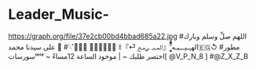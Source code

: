 # Leader_Music-
https://graph.org/file/37e2cb00bd4bbad685a22.jpg
#اللهم صلِّ وسلم وبارك على سيدنا محمد 🌺
#𓆩˹𓏺َِ  𝙼𝙾𝙽𝚉𝙴𝚁 𖠮الهہـيـٖ‌ـ‌ـبـه ٍٍٍٍٍٍّّّّّّّ『المـبـ ـࢪمـج ⏎』🇪🇬↺
#مطور سورساتᵗᵉˡᵉ ~ اختصر طلبك ~ | موجود الساعة 12مساءً[ @V_P_N_8 ]
#@Z_X_Z_B
